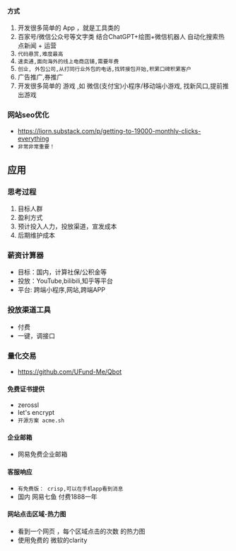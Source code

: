 #### 方式
1. 开发很多简单的 App ，就是工具类的
2. 百家号/微信公众号等文字类 结合ChatGPT+绘图+微信机器人 自动化搜索热点新闻 + 运营
3. `代码悬赏,难度最高`
4. `速卖通,面向海外的线上电商店铺,需要年费`
5. `创业, 外包公司,从打同行业外包的电话,找转接包开始,积累口碑积累客户`
6. 广告推广,券推广
7. 开发很多简单的 游戏 ,如 微信(支付宝)小程序/移动端小游戏, 找新风口,提前推出游戏


### 网站seo优化
* https://liorn.substack.com/p/getting-to-19000-monthly-clicks-everything
* `非常非常重要！`

## 应用

### 思考过程
1. 目标人群
2. 盈利方式
3. 预计投入人力，投放渠道，宣发成本
4. 后期维护成本

### 薪资计算器
* 目标：国内，计算社保/公积金等
* 投放：YouTube,bilibili,知乎等平台
* 平台: 跨端小程序,网站,跨端APP

### 投放渠道工具
* 付费
* 一键，调接口

### 量化交易
* https://github.com/UFund-Me/Qbot

#### 免费证书提供
* zerossl
* let's encrypt
* `开源方案 acme.sh`

#### 企业邮箱
* 网易免费企业邮箱

#### 客服响应
* `有免费版： crisp,可以在手机app看到消息`
* 国内 网易七鱼 付费1888一年

#### 网站点击区域-热力图
* 看到一个网页 ，每个区域点击的次数 的热力图
* 使用免费的 微软的clarity

